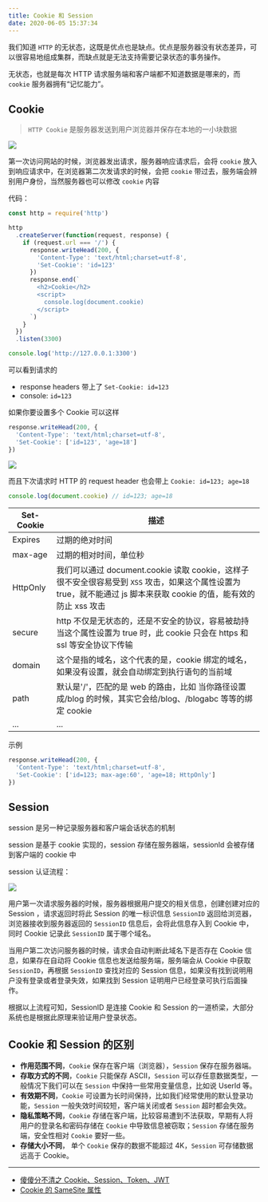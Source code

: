 ```yaml
---
title: Cookie 和 Session
date: 2020-06-05 15:37:34
---
```


我们知道 `HTTP` 的无状态，这既是优点也是缺点。优点是服务器没有状态差异，可以很容易地组成集群，而缺点就是无法支持需要记录状态的事务操作。

无状态，也就是每次 HTTP 请求服务端和客户端都不知道数据是哪来的，而 `cookie` 服务器拥有“记忆能力”。

## Cookie

> `HTTP Cookie` 是服务器发送到用户浏览器并保存在本地的一小块数据

![](https://gitee.com/alvin0216/cdn/raw/master/img/http/series/cookie.png)

第一次访问网站的时候，浏览器发出请求，服务器响应请求后，会将 `cookie` 放入到响应请求中，在浏览器第二次发请求的时候，会把 `cookie` 带过去，服务端会辨别用户身份，当然服务器也可以修改 `cookie` 内容

代码：

```js {8,13}
const http = require('http')

http
  .createServer(function(request, response) {
    if (request.url === '/') {
      response.writeHead(200, {
        'Content-Type': 'text/html;charset=utf-8',
        'Set-Cookie': 'id=123'
      })
      response.end(`
        <h2>Cookie</h2>
        <script>
          console.log(document.cookie)
        </script>
      `)
    }
  })
  .listen(3300)

console.log('http://127.0.0.1:3300')
```

可以看到请求的

- response headers 带上了 `Set-Cookie: id=123`
- console: `id=123`

如果你要设置多个 Cookie 可以这样

```js
response.writeHead(200, {
  'Content-Type': 'text/html;charset=utf-8',
  'Set-Cookie': ['id=123', 'age=18']
})
```

![](https://gitee.com/alvin0216/cdn/raw/master/img/http/series/cookie2.png)

而且下次请求时 HTTP 的 request header 也会带上 `Cookie: id=123; age=18`

```js
console.log(document.cookie) // id=123; age=18
```

| Set-Cookie | 描述                                                                                                                                                                |
| ---------- | ------------------------------------------------------------------------------------------------------------------------------------------------------------------- |
| Expires    | 过期的绝对时间                                                                                                                                                      |
| max-age    | 过期的相对时间，单位秒                                                                                                                                              |
| HttpOnly   | 我们可以通过 document.cookie 读取 cookie，这样子很不安全很容易受到 `XSS` 攻击，如果这个属性设置为 true，就不能通过 js 脚本来获取 cookie 的值，能有效的防止 xss 攻击 |
| secure     | http 不仅是无状态的，还是不安全的协议，容易被劫持当这个属性设置为 true 时，此 cookie 只会在 https 和 ssl 等安全协议下传输                                           |
| domain     | 这个是指的域名，这个代表的是，cookie 绑定的域名，如果没有设置，就会自动绑定到执行语句的当前域                                                                       |
| path       | 默认是'/'，匹配的是 web 的路由，比如 当你路径设置成/blog 的时候，其实它会给/blog、/blogabc 等等的绑定 cookie                                                        |
| ...        | ...                                                                                                                                                                 |

示例

```js
response.writeHead(200, {
  'Content-Type': 'text/html;charset=utf-8',
  'Set-Cookie': ['id=123; max-age:60', 'age=18; HttpOnly']
})
```

## Session

session 是另一种记录服务器和客户端会话状态的机制

session 是基于 cookie 实现的，session 存储在服务器端，sessionId 会被存储到客户端的 cookie 中

session 认证流程：

![](https://gitee.com/alvin0216/cdn/raw/master/img/http/series/session.png)

用户第一次请求服务器的时候，服务器根据用户提交的相关信息，创建创建对应的 Session ，请求返回时将此 Session 的唯一标识信息 `SessionID` 返回给浏览器，浏览器接收到服务器返回的 `SessionID` 信息后，会将此信息存入到 Cookie 中，同时 Cookie 记录此 `SessionID` 属于哪个域名。

当用户第二次访问服务器的时候，请求会自动判断此域名下是否存在 Cookie 信息，如果存在自动将 Cookie 信息也发送给服务端，服务端会从 Cookie 中获取 `SessionID`，再根据 `SessionID` 查找对应的 Session 信息，如果没有找到说明用户没有登录或者登录失效，如果找到 Session 证明用户已经登录可执行后面操作。

根据以上流程可知，SessionID 是连接 Cookie 和 Session 的一道桥梁，大部分系统也是根据此原理来验证用户登录状态。

## Cookie 和 Session 的区别

- **作用范围不同**，`Cookie` 保存在客户端（浏览器），`Session` 保存在服务器端。
- **存取方式的不同**，`Cookie` 只能保存 ASCII，`Session` 可以存任意数据类型，一般情况下我们可以在 `Session` 中保持一些常用变量信息，比如说 UserId 等。
- **有效期不同**，`Cookie` 可设置为长时间保持，比如我们经常使用的默认登录功能，`Session` 一般失效时间较短，客户端关闭或者 `Session` 超时都会失效。
- **隐私策略不同**，`Cookie` 存储在客户端，比较容易遭到不法获取，早期有人将用户的登录名和密码存储在 `Cookie` 中导致信息被窃取；`Session` 存储在服务端，安全性相对 `Cookie` 要好一些。
- **存储大小不同**， 单个 `Cookie` 保存的数据不能超过 4K，`Session` 可存储数据远高于 Cookie。

---

- [傻傻分不清之 Cookie、Session、Token、JWT](https://juejin.im/post/5e055d9ef265da33997a42cc)
- [Cookie 的 SameSite 属性](http://www.ruanyifeng.com/blog/2019/09/cookie-samesite.html)
